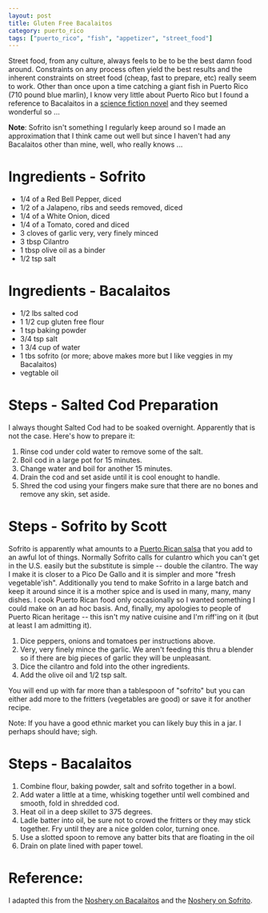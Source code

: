 ```yaml
---
layout: post
title: Gluten Free Bacalaitos
category: puerto_rico
tags: ["puerto_rico", "fish", "appetizer", "street_food"]
---
```

Street food, from any culture, always feels to be to be the best damn food around.  Constraints on any process often yield the best results and the inherent constraints on street food (cheap, fast to prepare, etc) really seem to work.  Other than once upon a time catching a giant fish in Puerto Rico (710 pound blue marlin), I know very little about Puerto Rico but I found a reference to Bacalaitos in a [science fiction novel](https://www.amazon.com/Sparrow-Novel-Mary-Doria-Russell/dp/0679451501/) and they seemed wonderful so ...

**Note**: Sofrito isn't something I regularly keep around so I made an approximation that I think came out well but since I haven't had any Bacalaitos other than mine, well, who really knows ...

# Ingredients - Sofrito

* 1/4 of a Red Bell Pepper, diced
* 1/2 of a Jalapeno, ribs and seeds removed, diced
* 1/4 of a White Onion, diced
* 1/4 of a Tomato, cored and diced
* 3 cloves of garlic very, very finely minced
* 3 tbsp Cilantro
* 1 tbsp olive oil as a binder
* 1/2 tsp salt

# Ingredients - Bacalaitos

* 1/2 lbs salted cod
* 1 1/2 cup gluten free flour
* 1 tsp baking powder
* 3/4 tsp salt
* 1 3/4 cup of water
* 1 tbs sofrito (or more; above makes more but I like veggies in my Bacalaitos)
* vegtable oil

# Steps - Salted Cod Preparation

I always thought Salted Cod had to be soaked overnight.  Apparently that is not the case.  Here's how to prepare it:

1. Rinse cod under cold water to remove some of the salt.  
2. Boil cod in a large pot for 15 minutes.
3. Change water and boil for another 15 minutes.  
4. Drain the cod  and set aside until it is cool enought to handle. 
5. Shred the cod using your fingers make sure that there are no bones and remove any skin, set aside.

# Steps - Sofrito by Scott

Sofrito is apparently what amounts to a [Puerto Rican salsa](https://thenoshery.com/sofito-and-an-impromtu-chemical-peel/) that you add to an awful lot of things.  Normally Sofrito calls for culantro   which you can't get in the U.S. easily but the substitute is simple -- double the cilantro.  The way I make it is closer to a Pico De Gallo and it is simpler and more "fresh vegetable'ish".  Additionally you tend to make Sofrito in a large batch and keep it around since it is a mother spice and is used in many, many, many dishes.  I cook Puerto Rican food only occasionally so I wanted something I could make on an ad hoc basis.  And, finally, my apologies to people of Puerto Rican heritage -- this isn't my native cuisine and I'm riff'ing on it (but at least I am admitting it).

1. Dice peppers, onions and tomatoes per instructions above.
2. Very, very finely mince the garlic.  We aren't feeding this thru a blender so if there are big pieces of garlic they will be unpleasant.
3. Dice the cilantro and fold into the other ingredients.  
4. Add the olive oil and 1/2 tsp salt.

You will end up with far more than a tablespoon of "sofrito" but you can either add more to the fritters (vegetables are good) or save it for another recipe. 

Note: If you have a good ethnic market you can likely buy this in a jar.  I perhaps should have; sigh.

# Steps - Bacalaitos

1. Combine flour, baking powder, salt and sofrito together in a bowl.
2. Add water a little at a time, whisking together until well combined and smooth, fold in shredded cod.
3. Heat oil in a deep skillet to 375 degrees.
4. Ladle batter into oil, be sure not to crowd the fritters or they may stick together.  Fry until they are a nice golden color, turning once.
5. Use a slotted spoon to remove any batter bits that are floating in the oil
6. Drain on plate lined with paper towel.


# Reference:

I adapted this from the [Noshery on Bacalaitos](https://thenoshery.com/bacalaitos-salted-cod-fritters/) and the [Noshery on Sofrito](https://thenoshery.com/sofito-and-an-impromtu-chemical-peel/).